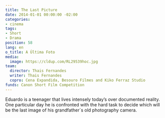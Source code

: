 ```yaml
---
title: The Last Picture
date: 2014-01-01 00:00:00 -02:00
categories:
- cinema
tags:
- Short
- Drama
position: 58
lang: en
o_title: A Última Foto
media:
  image: https://cldup.com/RL29539hoc.jpg
team:
  director: Thais Fernandes
  writer: Thais Fernandes
  copro: Cena Expandida, Besouro Filmes and Kiko Ferraz Studio
funds: Canon Short Film Competition
---
```


Eduardo is a teenager that lives intensely today’s over documented reality. One particular day he is confronted with the hard task to decide which will be the last image of his grandfather´s old photography camera.
